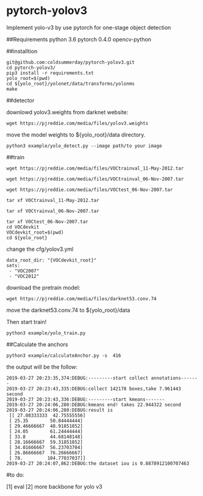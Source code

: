 # pytorch-yolov3
Implement  yolo-v3 by use pytorch for one-stage object detection

##Requirements
python 3.6
pytorch 0.4.0
opencv-python

##installtion


```
git@github.com:coldsummerday/pytorch-yolov3.git
cd pytorch-yolov3/
pip3 install -r requirements.txt
yolo_root=$(pwd)
cd ${yolo_root}/yolonet/data/transforms/yolonms
make 
```

##detector

downlowd  yolov3.weights from darknet website:

```
wget https://pjreddie.com/media/files/yolov3.weights
```

 move  the model weights to ${yolo_root}/data directory.
 
 ```
python3 example/yolo_detect.py --image path/to your image
 ```
 
 
##train

```
wget https://pjreddie.com/media/files/VOCtrainval_11-May-2012.tar

wget https://pjreddie.com/media/files/VOCtrainval_06-Nov-2007.tar

wget https://pjreddie.com/media/files/VOCtest_06-Nov-2007.tar

tar xf VOCtrainval_11-May-2012.tar

tar xf VOCtrainval_06-Nov-2007.tar

tar xf VOCtest_06-Nov-2007.tar
cd VOCdevkit
VOCdevkit_root=$(pwd)
cd ${yolo_root}
```

change the  cfg/yolov3.yml 


```
data_root_dir: "{VOCdevkit_root}"
sets:
 - "VOC2007"
 - "VOC2012"
 ```
 
 download the pretrain model:
 ```
 wget https://pjreddie.com/media/files/darknet53.conv.74
 ```
 
 move the darknet53.conv.74 to ${yolo_root}/data
 
 Then   start train!
 
 
 ```
 python3 example/yolo_train.py
 ```
 
 
 
##Calculate the anchors 

```
python3 example/calculateAnchor.py -s  416
```

the output will be the follow:
```
2019-03-27 20:23:35,374:DEBUG:---------start collect annotations-------
2019-03-27 20:23:43,335:DEBUG:collect 142178 boxes,take 7.961443 second
2019-03-27 20:23:43,336:DEBUG:---------start kmeans-------
2019-03-27 20:24:06,280:DEBUG:kmeans end! takes 22.944322 second
2019-03-27 20:24:06,280:DEBUG:result is  
 [[ 27.08333333  42.75555556]
 [ 25.35        50.84444444]
 [ 29.46666667  48.91851852]
 [ 24.05        61.24444444]
 [ 33.8         44.68148148]
 [ 28.16666667  59.31851852]
 [ 34.01666667  56.23703704]
 [ 26.86666667  76.26666667]
 [ 78.         104.77037037]]
2019-03-27 20:24:07,862:DEBUG:the dataset iou is 0.8878912100707463 
```

#to do:

[1] eval
[2] more backbone for yolo v3

 
